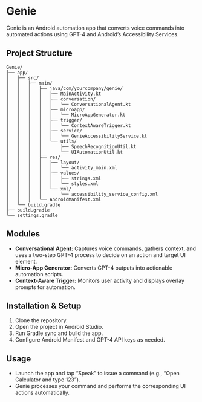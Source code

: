 # Genie

Genie is an Android automation app that converts voice commands into automated actions using GPT-4 and Android’s Accessibility Services.

## Project Structure
```
Genie/
├── app/
│   ├── src/
│   │   ├── main/
│   │   │   ├── java/com/yourcompany/genie/
│   │   │   │   ├── MainActivity.kt
│   │   │   │   ├── conversation/
│   │   │   │   │   └── ConversationalAgent.kt
│   │   │   │   ├── microapp/
│   │   │   │   │   └── MicroAppGenerator.kt
│   │   │   │   ├── trigger/
│   │   │   │   │   └── ContextAwareTrigger.kt
│   │   │   │   ├── service/
│   │   │   │   │   └── GenieAccessibilityService.kt
│   │   │   │   └── utils/
│   │   │   │       ├── SpeechRecognitionUtil.kt
│   │   │   │       └── UIAutomationUtil.kt
│   │   │   ├── res/
│   │   │   │   ├── layout/
│   │   │   │   │   └── activity_main.xml
│   │   │   │   ├── values/
│   │   │   │   │   ├── strings.xml
│   │   │   │   │   └── styles.xml
│   │   │   │   └── xml/
│   │   │   │       └── accessibility_service_config.xml
│   │   │   └── AndroidManifest.xml
│   └── build.gradle
├── build.gradle
└── settings.gradle
```
## Modules

- **Conversational Agent:** Captures voice commands, gathers context, and uses a two-step GPT-4 process to decide on an action and target UI element.
- **Micro-App Generator:** Converts GPT-4 outputs into actionable automation scripts.
- **Context-Aware Trigger:** Monitors user activity and displays overlay prompts for automation.

## Installation & Setup

1. Clone the repository.
2. Open the project in Android Studio.
3. Run Gradle sync and build the app.
4. Configure Android Manifest and GPT-4 API keys as needed.

## Usage

- Launch the app and tap “Speak” to issue a command (e.g., “Open Calculator and type 123”).
- Genie processes your command and performs the corresponding UI actions automatically.

